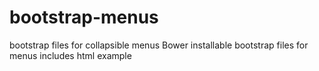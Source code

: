 # bootstrap-menus
bootstrap files for collapsible menus
Bower installable bootstrap files for menus
includes html example